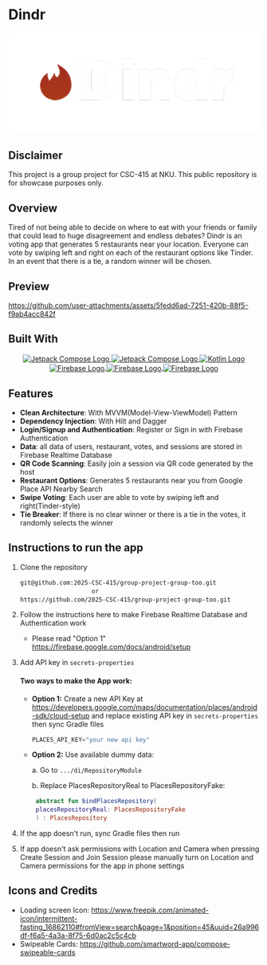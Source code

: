 # Dindr
<p align="center">
  <img src="app/src/main/res/drawable/dindr_title.png" alt="Jetpack Compose Logo" width="600" />
</p>

## Disclaimer
This project is a group project for CSC-415 at NKU. This public repository is for showcase purposes only.

## Overview
Tired of not being able to decide on where to eat with your friends or family that could lead to huge disagreement and endless debates? Dindr is an voting app that generates 5 restaurants near your location. Everyone can vote by swiping left and right on each of the restaurant options like Tinder. In an event that there is a tie, a random winner will be chosen.

## Preview

https://github.com/user-attachments/assets/5fedd6ad-7251-420b-88f5-f9ab4acc842f


## Built With
<p align="center">
    <a href="https://developer.android.com/" style="border: none; outline: none;">
        <img align=center src="https://upload.wikimedia.org/wikipedia/commons/thumb/c/c1/Android_Studio_icon_%282023%29.svg/1200px-Android_Studio_icon_%282023%29.svg.png" alt="Jetpack Compose Logo" width="80" height="80">
    </a>
    <a href="https://developer.android.com/compose" style="border: none; outline: none;">
        <img align=center src="https://blogger.googleusercontent.com/img/b/R29vZ2xl/AVvXsEjC97Z8BResg5dlPqczsRCFhP6zewWX0X0e7fVPG-G7PuUZwwZVsi9OPoqJYkgqT2h0FI95SsmWzVEgpt8b8HAqFiIxZ98TFtY4lE0b8UrtVJ2HrJebRwl6C9DslsQDl9KnBIrdHS6LtkY/s1600/jetpack+compose+icon_RGB.png" alt="Jetpack Compose Logo" width="100" height="100">
    </a>
    <a href="https://kotlinlang.org/" style="border: none; outline: none;">
        <img align=center src="https://upload.wikimedia.org/wikipedia/commons/a/af/Kotlin_Full_Color_Logo_Mark_RGB.png" alt="Kotlin Logo" width="60" height="60">
    </a>
    <a href="https://firebase.google.com/" style="border: none; outline: none;">
        <img align=center src="https://brandlogos.net/wp-content/uploads/2025/03/firebase_icon-logo_brandlogos.net_tcvck.png" alt="Firebase Logo" width ="60" height="40">
    </a>
    <a href="https://developers.google.com/ml-kit" style="border: none; outline: none;">
        <img align=center src="https://developers.google.com/static/ml-kit/images/homepage/hero.png" alt="Firebase Logo" width="80" height="80">
    </a>
    <a href="https://developers.google.com/maps/documentation/places/android-sdk/overview" style="border: none; outline: none;">
        <img align=center src="https://static.vecteezy.com/system/resources/previews/016/716/478/non_2x/google-maps-icon-free-png.png" alt="Firebase Logo" width="80" height="80">
    </a>
</p>

## Features


- **Clean Architecture**: With MVVM(Model-View-ViewModel) Pattern
- **Dependency Injection**: With Hilt and Dagger
- **Login/Signup and Authentication**: Register or Sign in with Firebase Authentication
- **Data**: all data of users, restaurant, votes, and sessions are stored in Firebase Realtime Database
- **QR Code Scanning**: Easily join a session via QR code generated by the host
- **Restaurant Options**: Generates 5 restaurants near you from Google Place API Nearby Search
- **Swipe Voting**: Each user are able to vote by swiping left and right(Tinder-style)
- **Tie Breaker**: If there is no clear winner or there is a tie in the votes, it randomly selects the winner



## Instructions to run the app
1. Clone the repository
   ```sh 
   git@github.com:2025-CSC-415/group-project-group-too.git
                       or
   https://github.com/2025-CSC-415/group-project-group-too.git

2. Follow the instructions here to make Firebase Realtime Database and Authentication work
   - Please read "Option 1"
   https://firebase.google.com/docs/android/setup

3. Add API key in `secrets-properties`


    #### Two ways to make the App work:

    - **Option 1:** Create a new API Key at https://developers.google.com/maps/documentation/places/android-sdk/cloud-setup and replace existing API key in `secrets-properties` then sync Gradle files
        ```kotlin
        PLACES_API_KEY="your new api key"

    - **Option 2:** Use available dummy data: 

       a. Go to `.../di/RepositoryModule`

       b. Replace PlacesRepositoryReal to PlacesRepositoryFake: 
       ```kotlin
        abstract fun bindPlacesRepository(
        placesRepositoryReal: PlacesRepositoryFake
        ) : PlacesRepository


4. If the app doesn't run, sync Gradle files then run

5. If app doesn't ask permissions with Location and Camera when pressing Create Session and Join Session please manually turn on Location and Camera permissions for the app in phone settings

 
## Icons and Credits
- Loading screen Icon: https://www.freepik.com/animated-icon/intermittent-fasting_16862110#fromView=search&page=1&position=45&uuid=26a996df-f6a5-4a3a-8f75-6d0ac2c5c4cb
- Swipeable Cards: https://github.com/smartword-app/compose-swipeable-cards


